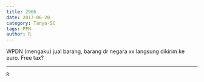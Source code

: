 ```yaml
---
title: 2966
date: 2017-06-20
category: Tanya-SC
tags: PPN
author: R
---
```


WPDN (mengaku) jual barang, barang dr negara xx langsung dikirim ke euro. Free tax?

---



`R`
